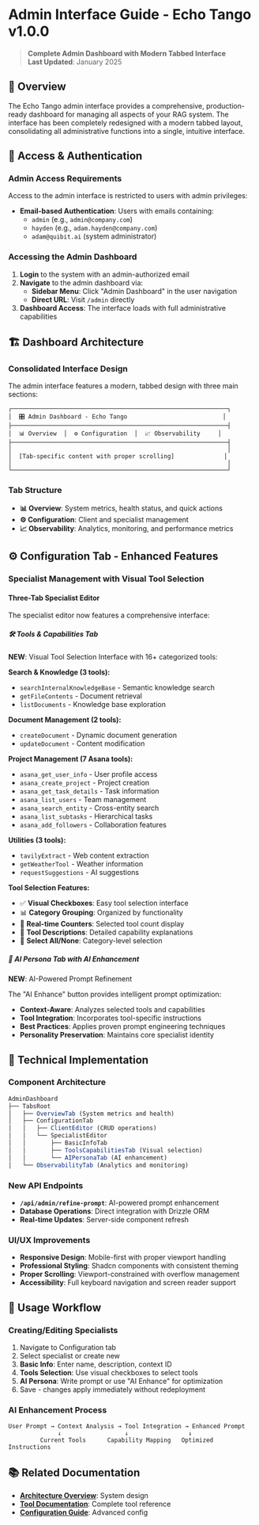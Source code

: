# Admin Interface Guide - Echo Tango v1.0.0

> **Complete Admin Dashboard with Modern Tabbed Interface**  
> **Last Updated**: January 2025

## 🎯 **Overview**

The Echo Tango admin interface provides a comprehensive, production-ready dashboard for managing all aspects of your RAG system. The interface has been completely redesigned with a modern tabbed layout, consolidating all administrative functions into a single, intuitive interface.

## 🔐 **Access & Authentication**

### **Admin Access Requirements**
Access to the admin interface is restricted to users with admin privileges:

- **Email-based Authentication**: Users with emails containing:
  - `admin` (e.g., `admin@company.com`)
  - `hayden` (e.g., `adam.hayden@company.com`)
  - `adam@quibit.ai` (system administrator)

### **Accessing the Admin Dashboard**
1. **Login** to the system with an admin-authorized email
2. **Navigate** to the admin dashboard via:
   - **Sidebar Menu**: Click "Admin Dashboard" in the user navigation
   - **Direct URL**: Visit `/admin` directly
3. **Dashboard Access**: The interface loads with full administrative capabilities

## 🏗️ **Dashboard Architecture**

### **Consolidated Interface Design**
The admin interface features a modern, tabbed design with three main sections:

```
┌─────────────────────────────────────────────────────────────┐
│  🎛️ Admin Dashboard - Echo Tango                           │
├─────────────────────────────────────────────────────────────┤
│  📊 Overview  │  ⚙️ Configuration  │  📈 Observability     │
├─────────────────────────────────────────────────────────────┤
│                                                             │
│  [Tab-specific content with proper scrolling]              │
│                                                             │
└─────────────────────────────────────────────────────────────┘
```

### **Tab Structure**
- **📊 Overview**: System metrics, health status, and quick actions
- **⚙️ Configuration**: Client and specialist management
- **📈 Observability**: Analytics, monitoring, and performance metrics

## ⚙️ **Configuration Tab - Enhanced Features**

### **Specialist Management with Visual Tool Selection**

#### **Three-Tab Specialist Editor**
The specialist editor now features a comprehensive interface:

##### **🛠️ Tools & Capabilities Tab**
**NEW**: Visual Tool Selection Interface with 16+ categorized tools:

**Search & Knowledge (3 tools):**
- `searchInternalKnowledgeBase` - Semantic knowledge search
- `getFileContents` - Document retrieval  
- `listDocuments` - Knowledge base exploration

**Document Management (2 tools):**
- `createDocument` - Dynamic document generation
- `updateDocument` - Content modification

**Project Management (7 Asana tools):**
- `asana_get_user_info` - User profile access
- `asana_create_project` - Project creation
- `asana_get_task_details` - Task information
- `asana_list_users` - Team management
- `asana_search_entity` - Cross-entity search
- `asana_list_subtasks` - Hierarchical tasks
- `asana_add_followers` - Collaboration features

**Utilities (3 tools):**
- `tavilyExtract` - Web content extraction
- `getWeatherTool` - Weather information
- `requestSuggestions` - AI suggestions

**Tool Selection Features:**
- ✅ **Visual Checkboxes**: Easy tool selection interface
- 📊 **Category Grouping**: Organized by functionality
- 🔢 **Real-time Counters**: Selected tool count display
- 📝 **Tool Descriptions**: Detailed capability explanations
- 🎯 **Select All/None**: Category-level selection

##### **🤖 AI Persona Tab with AI Enhancement**
**NEW**: AI-Powered Prompt Refinement

The "AI Enhance" button provides intelligent prompt optimization:
- **Context-Aware**: Analyzes selected tools and capabilities
- **Tool Integration**: Incorporates tool-specific instructions
- **Best Practices**: Applies proven prompt engineering techniques
- **Personality Preservation**: Maintains core specialist identity

## 🔧 **Technical Implementation**

### **Component Architecture**
```typescript
AdminDashboard
├── TabsRoot
│   ├── OverviewTab (System metrics and health)
│   ├── ConfigurationTab
│   │   ├── ClientEditor (CRUD operations)
│   │   └── SpecialistEditor
│   │       ├── BasicInfoTab
│   │       ├── ToolsCapabilitiesTab (Visual selection)
│   │       └── AIPersonaTab (AI enhancement)
│   └── ObservabilityTab (Analytics and monitoring)
```

### **New API Endpoints**
- **`/api/admin/refine-prompt`**: AI-powered prompt enhancement
- **Database Operations**: Direct integration with Drizzle ORM
- **Real-time Updates**: Server-side component refresh

### **UI/UX Improvements**
- **Responsive Design**: Mobile-first with proper viewport handling
- **Professional Styling**: Shadcn components with consistent theming
- **Proper Scrolling**: Viewport-constrained with overflow management
- **Accessibility**: Full keyboard navigation and screen reader support

## 🚀 **Usage Workflow**

### **Creating/Editing Specialists**
1. Navigate to Configuration tab
2. Select specialist or create new
3. **Basic Info**: Enter name, description, context ID
4. **Tools Selection**: Use visual checkboxes to select tools
5. **AI Persona**: Write prompt or use "AI Enhance" for optimization
6. Save - changes apply immediately without redeployment

### **AI Enhancement Process**
```
User Prompt → Context Analysis → Tool Integration → Enhanced Prompt
              ↓                  ↓                 ↓
         Current Tools      Capability Mapping   Optimized Instructions
```

## 📚 **Related Documentation**
- **[Architecture Overview](../ARCHITECTURE.md)**: System design
- **[Tool Documentation](TOOLS.md)**: Complete tool reference
- **[Configuration Guide](configuration-json-guide.md)**: Advanced config
